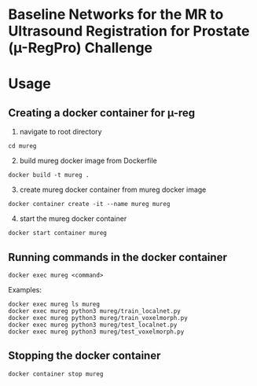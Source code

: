 # Baseline Networks for the MR to Ultrasound Registration for Prostate (µ-RegPro) Challenge

# Usage

## Creating a docker container for µ-reg

1) navigate to root directory
  ```
  cd mureg
  ```

2) build mureg docker image from Dockerfile
```
docker build -t mureg .
```

3) create mureg docker container from mureg docker image
```
docker container create -it --name mureg mureg
```

4) start the mureg docker container
```
docker start container mureg
```


## Running commands in the docker container

```
docker exec mureg <command>
```
Examples:
```
docker exec mureg ls mureg
docker exec mureg python3 mureg/train_localnet.py
docker exec mureg python3 mureg/train_voxelmorph.py
docker exec mureg python3 mureg/test_localnet.py
docker exec mureg python3 mureg/test_voxelmorph.py
```


## Stopping the docker container

```
docker container stop mureg
```
